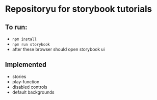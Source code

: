 # Repositoryu for storybook tutorials

## To run:

- `npm install`
- `npm run storybook`
- after these browser should open storybook ui

## Implemented

- stories
- play-function
- disabled controls
- default backgrounds
